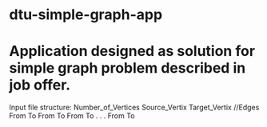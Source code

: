 dtu-simple-graph-app
====================

Application designed as solution for simple graph problem described in job offer. 
====================

Input file structure:
Number_of_Vertices
Source_Vertix Target_Vertix
//Edges
From To
From To
From To
.
.
.
From To
